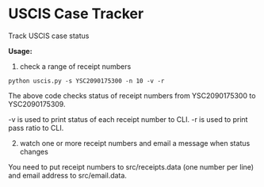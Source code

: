 # USCIS Case Tracker
Track USCIS case status

**Usage:**

1. check a range of receipt numbers

`python uscis.py -s YSC2090175300 -n 10 -v -r`

The above code checks status of receipt numbers from
YSC2090175300 to YSC2090175309.

-v is used to print status of each receipt number to CLI.
-r is used to print pass ratio to CLI.

2. watch one or more receipt numbers and email a message when status changes

You need to put receipt numbers to src/receipts.data (one number per line) and email address to src/email.data.
